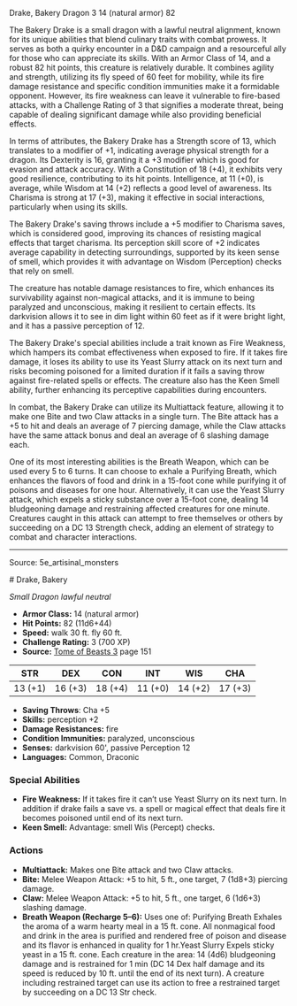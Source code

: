 <MonsterName/>Drake, Bakery</MonsterName>
<CreatureType/>Dragon</CreatureType>
<CR/>3</CR>
<AC/>14 (natural armor)</AC>
<HP/>82</HP>
<summary>The Bakery Drake is a small dragon with a lawful neutral alignment, known for its unique abilities that blend culinary traits with combat prowess. It serves as both a quirky encounter in a D&D campaign and a resourceful ally for those who can appreciate its skills. With an Armor Class of 14, and a robust 82 hit points, this creature is relatively durable. It combines agility and strength, utilizing its fly speed of 60 feet for mobility, while its fire damage resistance and specific condition immunities make it a formidable opponent. However, its fire weakness can leave it vulnerable to fire-based attacks, with a Challenge Rating of 3 that signifies a moderate threat, being capable of dealing significant damage while also providing beneficial effects.</summary>

<detail>

In terms of attributes, the Bakery Drake has a Strength score of 13, which translates to a modifier of +1, indicating average physical strength for a dragon. Its Dexterity is 16, granting it a +3 modifier which is good for evasion and attack accuracy. With a Constitution of 18 (+4), it exhibits very good resilience, contributing to its hit points. Intelligence, at 11 (+0), is average, while Wisdom at 14 (+2) reflects a good level of awareness. Its Charisma is strong at 17 (+3), making it effective in social interactions, particularly when using its skills.

The Bakery Drake's saving throws include a +5 modifier to Charisma saves, which is considered good, improving its chances of resisting magical effects that target charisma. Its perception skill score of +2 indicates average capability in detecting surroundings, supported by its keen sense of smell, which provides it with advantage on Wisdom (Perception) checks that rely on smell.

The creature has notable damage resistances to fire, which enhances its survivability against non-magical attacks, and it is immune to being paralyzed and unconscious, making it resilient to certain effects. Its darkvision allows it to see in dim light within 60 feet as if it were bright light, and it has a passive perception of 12.

The Bakery Drake's special abilities include a trait known as Fire Weakness, which hampers its combat effectiveness when exposed to fire. If it takes fire damage, it loses its ability to use its Yeast Slurry attack on its next turn and risks becoming poisoned for a limited duration if it fails a saving throw against fire-related spells or effects. The creature also has the Keen Smell ability, further enhancing its perceptive capabilities during encounters.

In combat, the Bakery Drake can utilize its Multiattack feature, allowing it to make one Bite and two Claw attacks in a single turn. The Bite attack has a +5 to hit and deals an average of 7 piercing damage, while the Claw attacks have the same attack bonus and deal an average of 6 slashing damage each.

One of its most interesting abilities is the Breath Weapon, which can be used every 5 to 6 turns. It can choose to exhale a Purifying Breath, which enhances the flavors of food and drink in a 15-foot cone while purifying it of poisons and diseases for one hour. Alternatively, it can use the Yeast Slurry attack, which expels a sticky substance over a 15-foot cone, dealing 14 bludgeoning damage and restraining affected creatures for one minute. Creatures caught in this attack can attempt to free themselves or others by succeeding on a DC 13 Strength check, adding an element of strategy to combat and character interactions.</detail>



---

Source: 5e_artisinal_monsters

<statblock>
# Drake, Bakery

*Small* *Dragon* *lawful neutral*

- **Armor Class:** 14 (natural armor)
- **Hit Points:** 82 (11d6+44)
- **Speed:** walk 30 ft. fly 60 ft.
- **Challenge Rating:** 3 (700 XP)
- **Source:** [Tome of Beasts 3](https://koboldpress.com/kpstore/product/tome-of-beasts-3-for-5th-edition/) page 151

| STR | DEX | CON | INT | WIS | CHA |
| --- | --- | --- | --- | --- | --- |
| 13 (+1) | 16 (+3) | 18 (+4) | 11 (+0) | 14 (+2) | 17 (+3) |

- **Saving Throws**: Cha +5
- **Skills:** perception +2
- **Damage Resistances:** fire
- **Condition Immunities:** paralyzed, unconscious
- **Senses:** darkvision 60', passive Perception 12
- **Languages:** Common, Draconic

### Special Abilities

- **Fire Weakness:** If it takes fire it can’t use Yeast Slurry on its next turn. In addition if drake fails a save vs. a spell or magical effect that deals fire it becomes poisoned until end of its next turn.
- **Keen Smell:** Advantage: smell Wis (Percept) checks.

### Actions

- **Multiattack:** Makes one Bite attack and two Claw attacks.
- **Bite:** Melee Weapon Attack: +5 to hit, 5 ft., one target, 7 (1d8+3) piercing damage.
- **Claw:** Melee Weapon Attack: +5 to hit, 5 ft., one target, 6 (1d6+3) slashing damage.
- **Breath Weapon (Recharge 5–6):** Uses one of: Purifying Breath Exhales the aroma of a warm hearty meal in a 15 ft. cone. All nonmagical food and drink in the area is purified and rendered free of poison and disease and its flavor is enhanced in quality for 1 hr.Yeast Slurry Expels sticky yeast in a 15 ft. cone. Each creature in the area: 14 (4d6) bludgeoning damage and is restrained for 1 min (DC 14 Dex half damage and its speed is reduced by 10 ft. until the end of its next turn). A creature including restrained target can use its action to free a restrained target by succeeding on a DC 13 Str check.


</statblock>


